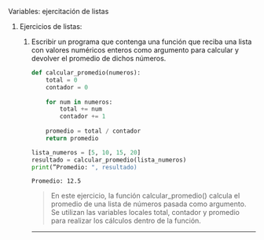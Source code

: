 Variables: ejercitación de listas

1. Ejercicios de listas:

    1. Escribir un programa que contenga una función que reciba una lista con valores numéricos enteros como argumento para calcular y devolver el promedio de dichos números.

        ``` py title="Python"
        def calcular_promedio(numeros):
            total = 0
            contador = 0
            
            for num in numeros:
                total += num
                contador += 1
            
            promedio = total / contador
            return promedio

        lista_numeros = [5, 10, 15, 20]
        resultado = calcular_promedio(lista_numeros)
        print(”Promedio: ", resultado)
        ```

        ``` title="Terminal (Entrada/Salida)"
        Promedio: 12.5
        ```

        > En este ejercicio, la función calcular_promedio() calcula el promedio de una lista de números pasada como argumento. 
        > Se utilizan las variables locales total, contador y promedio para realizar los cálculos dentro de la función.

        ---
